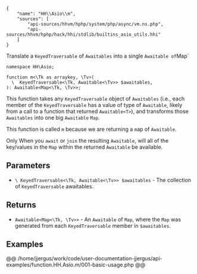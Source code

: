 ``` yamlmeta
{
    "name": "HH\\Asio\\m",
    "sources": [
        "api-sources/hhvm/hphp/system/php/async/vm.ns.php",
        "api-sources/hhvm/hphp/hack/hhi/stdlib/builtins_asio_utils.hhi"
    ]
}
```




Translate a ` KeyedTraversable ` of `` Awaitables `` into a single ``` Awaitable of ```Map`




``` Hack
namespace HH\Asio;

function m<\Tk as arraykey, \Tv>(
  \  KeyedTraversable<\Tk, Awaitable<\Tv>> $awaitables,
): Awaitable<Map<\Tk, \Tv>>;
```




This function takes any ` KeyedTraversable ` object of `` Awaitables `` (i.e.,
each member of the ``` KeyedTraversable ``` has a value of type of ```` Awaitable ````,
likely from a call to a function that returned ````` Awaitable<T> `````), and
transforms those `````` Awaitables `````` into one big ``````` Awaitable ``````` ```````` Map ````````.




This function is called ` m ` because we are returning a `` m ``ap of ``` Awaitable ```.




Only When you ` await ` or `` join `` the resulting ``` Awaitable ```, will all of the
key/values in the ```` Map ```` within the returned ````` Awaitable ````` be available.




## Parameters




+ ` \ KeyedTraversable<\Tk, Awaitable<\Tv>> $awaitables ` - The collection of `` KeyedTraversable `` awaitables.




## Returns




* ` Awaitable<Map<\Tk, \Tv>> ` - An `` Awaitable `` of ``` Map ```, where the ```` Map ```` was generated from
  each ````` KeyedTraversable ````` member in `````` $awaitables ``````.




## Examples




@@ /home/jjergus/work/code/user-documentation-jjergus/api-examples/function.HH.Asio.m/001-basic-usage.php @@
<!-- HHAPIDOC -->
